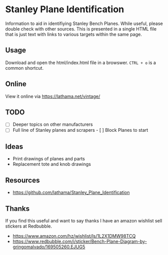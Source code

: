 # Stanley Plane Identification

Information to aid in identifiying Stanley Bench Planes. While useful, please
double check with other sources. This is presented in a single HTML file that
is just text with links to various targets within the same page.

## Usage

Download and open the html/index.html file in a browswer. `CTRL + o` is a
common shortcut.

## Online

View it online via https://lathama.net/vintage/

## TODO

- [ ] Deeper topics on other manufacturers
- [ ] Full line of Stanley planes and scrapers
      - [ ] Block Planes to start

## Ideas

- Print drawings of planes and parts
- Replacement tote and knob drawings

## Resources

- https://github.com/lathama/Stanley_Plane_Identification

## Thanks

If you find this useful and want to say thanks I have an amazon wishlist sell
stickers at Redbubble.

- https://www.amazon.com/hz/wishlist/ls/1L2X1DMW98TCQ
- https://www.redbubble.com/i/sticker/Bench-Plane-Diagram-by-gringomalvado/169505260.EJUG5
